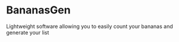 # BananasGen
Lightweight software allowing you to easily count your bananas and generate your list 
